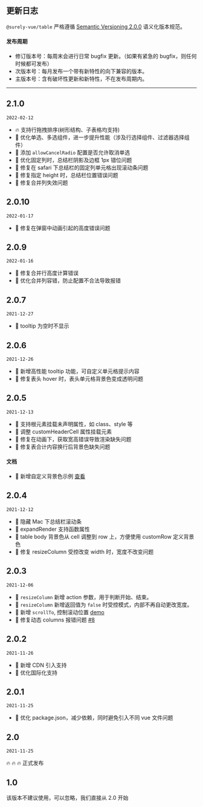 ## 更新日志

`@surely-vue/table` 严格遵循 [Semantic Versioning 2.0.0](http://semver.org/lang/zh-CN/) 语义化版本规范。

#### 发布周期

- 修订版本号：每周末会进行日常 bugfix 更新。（如果有紧急的 bugfix，则任何时候都可发布）
- 次版本号：每月发布一个带有新特性的向下兼容的版本。
- 主版本号：含有破坏性更新和新特性，不在发布周期内。

---

## 2.1.0

`2022-02-12`

- 🔥 支持行拖拽排序(树形结构、子表格均支持)
- 🌟 优化单选、多选组件，进一步提升性能（涉及行选择组件、过滤器选择组件）
- 🌟 添加 `allowCancelRadio` 配置是否允许取消单选
- 🌟 优化固定列时，总结栏阴影及边框 1px 错位问题
- 🐞 修复在 safari 下总结栏的固定列单元格出现滚动条问题
- 🐞 修复指定 height 时，总结栏位置错误问题
- 🐞 修复合并列失效问题

## 2.0.10

`2022-01-17`

- 🐞 修复在弹窗中动画引起的高度错误问题

## 2.0.9

`2022-01-16`

- 🐞 修复合并行高度计算错误
- 🌟 优化合并列容错，防止配置不合法导致报错

## 2.0.7

`2021-12-27`

- 🌟 tooltip 为空时不显示

## 2.0.6

`2021-12-26`

- 🌟 新增高性能 tooltip 功能，可自定义单元格提示内容
- 🐞 修复表头 hover 时，表头单元格背景色变成透明问题

## 2.0.5

`2021-12-13`

- 🌟 支持根元素挂载未声明属性，如 class、style 等
- 🌟 调整 customHeaderCell 属性挂载元素
- 🐞 修复在动画下，获取宽高错误导致渲染缺失问题
- 🐞 修复表合计内容换行后背景色缺失问题

#### 文档

- 🌟 新增自定义背景色示例 [查看](https://www.surely.cool/doc/custom#bg-color)

## 2.0.4

`2021-12-12`

- 🌟 隐藏 Mac 下总结栏滚动条
- 🌟 expandRender 支持函数属性
- 🌟 table body 背景色从 cell 调整到 row 上，方便使用 customRow 定义背景色
- 🐞 修复 resizeColumn 受控改变 width 时，宽度不改变问题

## 2.0.3

`2021-12-06`

- 🌟 `resizeColumn` 新增 action 参数，用于判断开始、结束。
- 🌟 `resizeColumn` 新增返回值为 `false` 时受控模式，内部不再自动更改宽度。
- 🌟 新增 `scrollTo`, 控制滚动位置 [demo](/doc/basic#scroll)
- 🐞 修复动态 columns 报错问题 [#8](https://github.com/surely-vue/table/issues/8)

## 2.0.2

`2021-11-26`

- 🌟 新增 CDN 引入支持
- 🌟 优化国际化支持

## 2.0.1

`2021-11-25`

- 🐞 优化 package.json，减少依赖，同时避免引入不同 vue 文件问题

## 2.0

`2021-11-25`

🔥 🔥 🔥 正式发布

## 1.0

该版本不建议使用，可以忽略，我们直接从 2.0 开始
